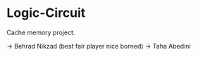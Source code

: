 # Logic-Circuit

Cache memory project.

-> Behrad Nikzad (best fair player nice borned)
-> Taha Abedini
